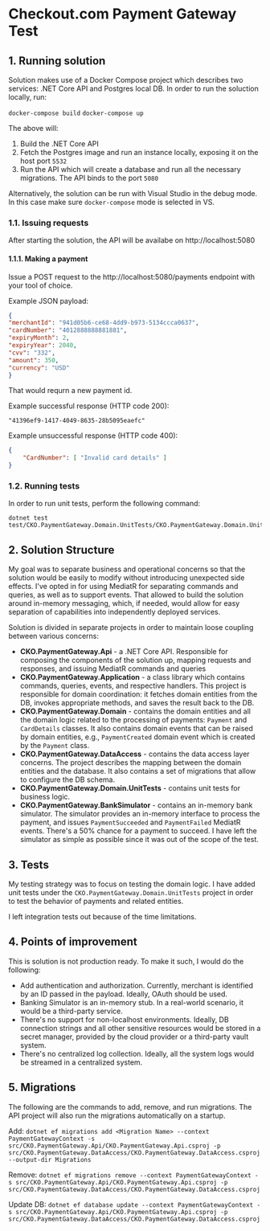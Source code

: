 # Checkout.com Payment Gateway Test

## 1. Running solution

Solution makes use of a Docker Compose project which describes two services: .NET Core API and Postgres local DB.
In order to run the soluction locally, run:

`docker-compose build`
`docker-compose up`

The above will:

1. Build the .NET Core API
2. Fetch the Postgres image and run an instance locally, exposing it on the host port `5532`
3. Run the API which will create a database and run all the necessary migrations. The API binds to the port `5080`

Alternatively, the solution can be run with Visual Studio in the debug mode. In this case make sure `docker-compose` mode is selected in VS.

### 1.1. Issuing requests

After starting the solution, the API will be availabe on http://localhost:5080

#### 1.1.1. Making a payment

Issue a POST request to the http://localhost:5080/payments endpoint with your tool of choice. 

Example JSON payload:

```json
{
"merchantId": "941d05b6-ce68-4dd9-b973-5134ccca0637",
"cardNumber": "4012888888881881",
"expiryMonth": 2,
"expiryYear": 2040,
"cvv": "332",
"amount": 350,
"currency": "USD"
}
```

That would requrn a new payment id. 

Example successful response (HTTP code 200):

```
"41396ef9-1417-4049-8635-28b5095eaefc"
```

Example unsuccessful response (HTTP code 400):

```json
{
    "CardNumber": [ "Invalid card details" ]
}
```

### 1.2. Running tests

In order to run unit tests, perform the following command:

```
dotnet test test/CKO.PaymentGateway.Domain.UnitTests/CKO.PaymentGateway.Domain.UnitTests.csproj
```

## 2. Solution Structure

My goal was to separate business and operational concerns so that the solution would be easily to modify without introducing unexpected side effects. I've opted in for using MediatR for separating commands and queries, as well as to support events. That allowed to build the solution around in-memory messaging, which, if needed, would allow for easy separation of capabilities into independently deployed services.

Solution is divided in separate projects in order to maintain loose coupling between various concerns:

- **CKO.PaymentGateway.Api** - a .NET Core API. Responsible for composing the components of the solution up, mapping requests and responses, and issuing MediatR commands and queries
- **CKO.PaymentGateway.Application** - a class library which contains commands, queries, events, and respective handlers. This project is responsible for domain coordination: it fetches domain entities from the DB, invokes appropriate methods, and saves the result back to the DB.
- **CKO.PaymentGateway.Domain** - contains the domain entities and all the domain logic related to the processing of payments: `Payment` and `CardDetails` classes. It also contains domain events that can be raised by domain entities, e.g., `PaymentCreated` domain event which is created by the `Payment` class.
- **CKO.PaymentGateway.DataAccess** - contains the data access layer concerns. The project describes the mapping between the domain entities and the database. It also contains a set of migrations that allow to configure the DB schema.
- **CKO.PaymentGateway.Domain.UnitTests** - contains unit tests for business logic.
- **CKO.PaymentGateway.BankSimulator** - contains an in-memory bank simulator. The simulator provides an in-memory interface to process the payment, and issues `PaymentSucceeded` and `PaymentFailed` MediatR events. There's a 50% chance for a payment to succeed. I have left the simulator as simple as possible since it was out of the scope of the test.

## 3. Tests

My testing strategy was to focus on testing the domain logic. I have added unit tests under the `CKO.PaymentGateway.Domain.UnitTests` project in order to test the behavior of payments and related entities.

I left integration tests out because of the time limitations.

## 4. Points of improvement

This is solution is not production ready. To make it such, I would do the following:

- Add authentication and authorization. Currently, merchant is identified by an ID passed in the payload. Ideally, OAuth should be used.
- Banking Simulator is an in-memory stub. In a real-world scenario, it would be a third-party service.
- There's no support for non-localhost environments. Ideally, DB connection strings and all other sensitive resources would be stored in a secret manager, provided by the cloud provider or a third-party vault system.
- There's no centralized log collection. Ideally, all the system logs would be streamed in a centralized system.

## 5. Migrations

The following are the commands to add, remove, and run migrations. The API project will also run the migrations automatically on a startup.

Add:
`dotnet ef migrations add <Migration Name> --context PaymentGatewayContext -s src/CKO.PaymentGateway.Api/CKO.PaymentGateway.Api.csproj -p src/CKO.PaymentGateway.DataAccess/CKO.PaymentGateway.DataAccess.csproj --output-dir Migrations`

Remove:
`dotnet ef migrations remove --context PaymentGatewayContext -s src/CKO.PaymentGateway.Api/CKO.PaymentGateway.Api.csproj -p src/CKO.PaymentGateway.DataAccess/CKO.PaymentGateway.DataAccess.csproj`

Update DB:
`dotnet ef database update --context PaymentGatewayContext -s src/CKO.PaymentGateway.Api/CKO.PaymentGateway.Api.csproj -p src/CKO.PaymentGateway.DataAccess/CKO.PaymentGateway.DataAccess.csproj`
